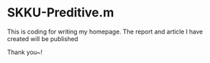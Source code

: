 # SKKU-Preditive.m

This is coding for writing my homepage.
The report and article I have created will be published

Thank you~!
